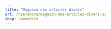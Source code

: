 ```yaml
---
title: "Magasin des articles divers"
url: /nzerekore/magasin-des-articles-divers-3/
shop: commodité
---
```

